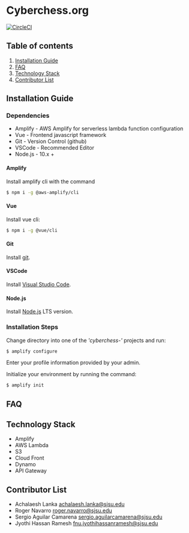 # Cyberchess.org
[![CircleCI](https://circleci.com/gh/teraSurfer/cyberchess.org/tree/master.svg?style=svg)](https://circleci.com/gh/teraSurfer/cyberchess.org/tree/master)

## Table of contents
1. [Installation Guide](https://github.com/teraSurfer/cyberchess.org#installation-guide)
2. [FAQ](https://github.com/teraSurfer/cyberchess.org#faq)
3. [Technology Stack](https://github.com/teraSurfer/cyberchess.org#technology-stack)
4. [Contributor List](https://github.com/teraSurfer/cyberchess.org#technology-stack)

## Installation Guide

### Dependencies
* Amplify - AWS Amplify for serverless lambda function configuration
* Vue - Frontend javascript framework
* Git - Version Control (github)
* VSCode - Recommended Editor
* Node.js - 10.x +

#### Amplify

Install amplify cli with the command
```bash
$ npm i -g @aws-amplify/cli
```

#### Vue
Install vue cli:

```bash
$ npm i -g @vue/cli
```

#### Git

Install [git](https://git-scm.com).

#### VSCode

Install [Visual Studio Code](https://code.visualstudio.com).

#### Node.js

Install [Node.js](https://nodejs.org/en/) LTS version.

### Installation Steps

Change directory into one of the *'cyberchess-'* projects and run:

```bash
$ amplify configure
```

Enter your profile information provided by your admin.

Initialize your environment by running the command:

```bash
$ amplify init
```

## FAQ

## Technology Stack

* Amplify
* AWS Lambda
* S3
* Cloud Front
* Dynamo
* API Gateway

## Contributor List

* Achalaesh Lanka <achalaesh.lanka@sjsu.edu>
* Roger Navarro <roger.navarro@sjsu.edu>
* Sergio Aguilar Camarena <sergio.aguilarcamarena@sjsu.edu>
* Jyothi Hassan Ramesh <fnu.jyothihassanramesh@sjsu.edu>
